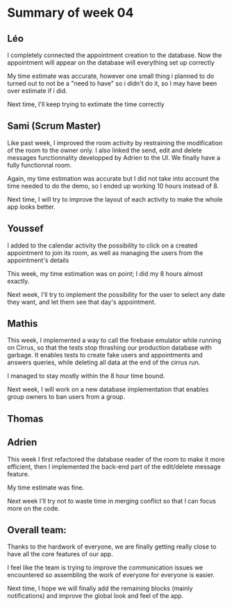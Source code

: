 # Summary of week 04

## Léo

I completely connected the appointment creation to the database. Now the appointment will appear on the database will everything set up correctly

My time estimate was accurate, however one small thing i planned to do turned out to not be a "need to have" so i didn't do it, so I may have been over estimate if i did.

Next time, I'll keep trying to extimate the time correctly

## Sami (Scrum Master)

Like past week, I improved the room activity by restraining the modification of the room to the owner only. I also linked the send, edit and delete messages functionnality 
developped by Adrien to the UI. We finally have a fully functionnal room.

Again, my time estimation was accurate but I did not take into account the time needed to do the demo, so I ended up working 10 hours instead of 8.

Next time, I will try to improve the layout of each activity to make the whole app looks better.

## Youssef

I added to the calendar activity the possibility to click on a created appointment to join its room, as well as managing the users from the appointment's details

This week, my time estimation was on point; I did my 8 hours almost exactly.

Next week, I'll try to implement the possibility for the user to select any date they want, and let them see that day's appointment.

## Mathis

This week, I implemented a way to call the firebase emulator while running on Cirrus, so that the tests stop thrashing our production database with garbage.
It enables tests to create fake users and appointments and answers queries, while deleting all data at the end of the cirrus run.

I managed to stay mostly within the 8 hour time bound.

Next week, I will work on a new database implementation that enables group owners to ban users from a group.

## Thomas


## Adrien

This week I first refactored the database reader of the room to make it more efficient, then I implemented the back-end part of the edit/delete message feature.

My time estimate was fine.

Next week I'll try not to waste time in merging conflict so that I can focus more on the code.

## Overall team:

Thanks to the hardwork of everyone, we are finally getting really close to have all the core features of our app. 

I feel like the team is trying to improve the communication issues we encountered so assembling the work of everyone for everyone is easier.

Next time, I hope we will finally add the remaining blocks (mainly notifications) and improve the global look and feel of the app.
